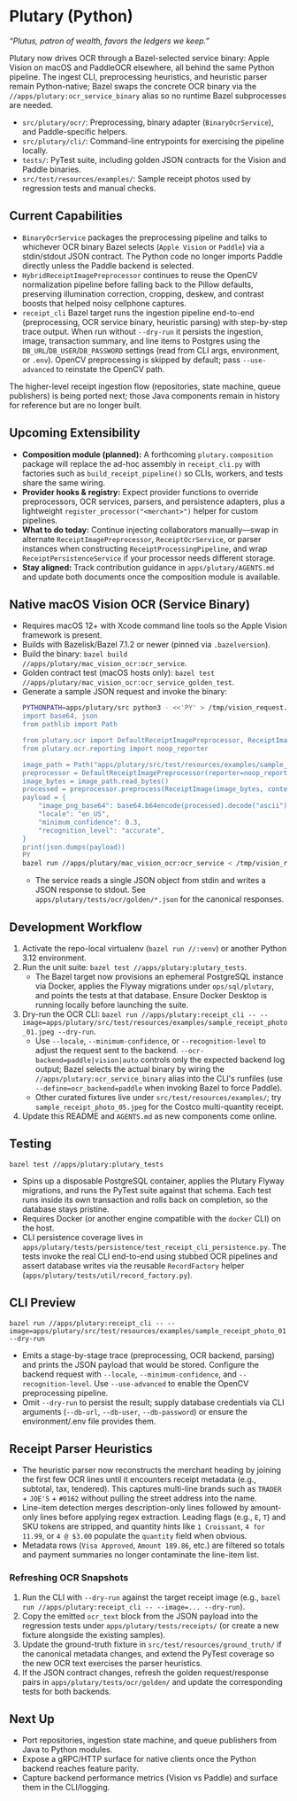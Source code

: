 # Plutary (Python)

*“Plutus, patron of wealth, favors the ledgers we keep.”*

Plutary now drives OCR through a Bazel-selected service binary: Apple Vision on macOS and PaddleOCR
elsewhere, all behind the same Python pipeline. The ingest CLI, preprocessing heuristics, and
heuristic parser remain Python-native; Bazel swaps the concrete OCR binary via the
`//apps/plutary:ocr_service_binary` alias so no runtime Bazel subprocesses are needed.

- `src/plutary/ocr/`: Preprocessing, binary adapter (`BinaryOcrService`), and Paddle-specific helpers.
- `src/plutary/cli/`: Command-line entrypoints for exercising the pipeline locally.
- `tests/`: PyTest suite, including golden JSON contracts for the Vision and Paddle binaries.
- `src/test/resources/examples/`: Sample receipt photos used by regression tests and manual checks.

## Current Capabilities
- `BinaryOcrService` packages the preprocessing pipeline and talks to whichever OCR binary Bazel
  selects (`Apple Vision` or `Paddle`) via a stdin/stdout JSON contract. The Python code no longer
  imports Paddle directly unless the Paddle backend is selected.
- `HybridReceiptImagePreprocessor` continues to reuse the OpenCV normalization pipeline before
  falling back to the Pillow defaults, preserving illumination correction, cropping, deskew, and
  contrast boosts that helped noisy cellphone captures.
- `receipt_cli` Bazel target runs the ingestion pipeline end-to-end (preprocessing, OCR service
  binary, heuristic parsing) with step-by-step trace output. When run without `--dry-run` it persists
  the ingestion, image, transaction summary, and line items to Postgres using the
  `DB_URL`/`DB_USER`/`DB_PASSWORD` settings (read from CLI args, environment, or `.env`). OpenCV
  preprocessing is skipped by default; pass `--use-advanced` to reinstate the OpenCV path.

The higher-level receipt ingestion flow (repositories, state machine, queue publishers) is being
ported next; those Java components remain in history for reference but are no longer built.

## Upcoming Extensibility
- **Composition module (planned):** A forthcoming `plutary.composition` package will replace the ad-hoc assembly in `receipt_cli.py` with factories such as `build_receipt_pipeline()` so CLIs, workers, and tests share the same wiring.
- **Provider hooks & registry:** Expect provider functions to override preprocessors, OCR services, parsers, and persistence adapters, plus a lightweight `register_processor("<merchant>")` helper for custom pipelines.
- **What to do today:** Continue injecting collaborators manually—swap in alternate `ReceiptImagePreprocessor`, `ReceiptOcrService`, or parser instances when constructing `ReceiptProcessingPipeline`, and wrap `ReceiptPersistenceService` if your processor needs different storage.
- **Stay aligned:** Track contribution guidance in `apps/plutary/AGENTS.md` and update both documents once the composition module is available.

## Native macOS Vision OCR (Service Binary)
- Requires macOS 12+ with Xcode command line tools so the Apple Vision framework is present.
- Builds with Bazelisk/Bazel 7.1.2 or newer (pinned via `.bazelversion`).
- Build the binary: `bazel build //apps/plutary/mac_vision_ocr:ocr_service`.
- Golden contract test (macOS hosts only): `bazel test //apps/plutary/mac_vision_ocr:ocr_service_golden_test`.
- Generate a sample JSON request and invoke the binary:
  ```bash
  PYTHONPATH=apps/plutary/src python3 - <<'PY' > /tmp/vision_request.json
  import base64, json
  from pathlib import Path

  from plutary.ocr import DefaultReceiptImagePreprocessor, ReceiptImage
  from plutary.ocr.reporting import noop_reporter

  image_path = Path("apps/plutary/src/test/resources/examples/sample_receipt_photo_01.jpeg")
  preprocessor = DefaultReceiptImagePreprocessor(reporter=noop_reporter)
  image_bytes = image_path.read_bytes()
  processed = preprocessor.preprocess(ReceiptImage(image_bytes, content_type="image/jpeg"))
  payload = {
      "image_png_base64": base64.b64encode(processed).decode("ascii"),
      "locale": "en_US",
      "minimum_confidence": 0.3,
      "recognition_level": "accurate",
  }
  print(json.dumps(payload))
  PY
  bazel run //apps/plutary/mac_vision_ocr:ocr_service < /tmp/vision_request.json
  ```
  - The service reads a single JSON object from stdin and writes a JSON response to stdout. See
    `apps/plutary/tests/ocr/golden/*.json` for the canonical responses.

## Development Workflow
1. Activate the repo-local virtualenv (`bazel run //:venv`) or another Python 3.12 environment.
2. Run the unit suite: `bazel test //apps/plutary:plutary_tests`.
   - The Bazel target now provisions an ephemeral PostgreSQL instance via Docker, applies
     the Flyway migrations under `ops/sql/plutary`, and points the tests at that database.
     Ensure Docker Desktop is running locally before launching the suite.
3. Dry-run the OCR CLI: `bazel run //apps/plutary:receipt_cli -- --image=apps/plutary/src/test/resources/examples/sample_receipt_photo_01.jpeg --dry-run`.
   - Use `--locale`, `--minimum-confidence`, or `--recognition-level` to adjust the request sent to
     the backend. `--ocr-backend=paddle|vision|auto` controls only the expected backend log output;
     Bazel selects the actual binary by wiring the `//apps/plutary:ocr_service_binary` alias into the
     CLI's runfiles (use `--define=ocr_backend=paddle` when invoking Bazel to force Paddle).
   - Other curated fixtures live under `src/test/resources/examples/`; try
     `sample_receipt_photo_05.jpeg` for the Costco multi-quantity receipt.
4. Update this README and `AGENTS.md` as new components come online.

## Testing
```
bazel test //apps/plutary:plutary_tests
```
- Spins up a disposable PostgreSQL container, applies the Plutary Flyway migrations, and runs the
  PyTest suite against that schema. Each test runs inside its own transaction and rolls back on
  completion, so the database stays pristine.
- Requires Docker (or another engine compatible with the `docker` CLI) on the host.
- CLI persistence coverage lives in `apps/plutary/tests/persistence/test_receipt_cli_persistence.py`.
  The tests invoke the real CLI end-to-end using stubbed OCR pipelines and assert database writes
  via the reusable `RecordFactory` helper (`apps/plutary/tests/util/record_factory.py`).

## CLI Preview
```
bazel run //apps/plutary:receipt_cli -- --image=apps/plutary/src/test/resources/examples/sample_receipt_photo_01.jpeg --dry-run
```
- Emits a stage-by-stage trace (preprocessing, OCR backend, parsing) and prints the JSON payload that
  would be stored. Configure the backend request with `--locale`, `--minimum-confidence`, and
  `--recognition-level`. Use `--use-advanced` to enable the OpenCV preprocessing pipeline.
- Omit `--dry-run` to persist the result; supply database credentials via CLI arguments
  (`--db-url`, `--db-user`, `--db-password`) or ensure the environment/.env file provides them.

## Receipt Parser Heuristics
- The heuristic parser now reconstructs the merchant heading by joining the first few OCR lines
  until it encounters receipt metadata (e.g., subtotal, tax, tendered). This captures multi-line
  brands such as `TRADER` + `JOE'S` + `#0162` without pulling the street address into the name.
- Line-item detection merges description-only lines followed by amount-only lines before applying
  regex extraction. Leading flags (e.g., `E`, `T`) and SKU tokens are stripped, and quantity hints
  like `1 Croissant`, `4 for 11.99`, or `4 @ $3.00` populate the `quantity` field when obvious.
- Metadata rows (`Visa Approved`, `Amount 189.86`, etc.) are filtered so totals and payment
  summaries no longer contaminate the line-item list.

### Refreshing OCR Snapshots
1. Run the CLI with `--dry-run` against the target receipt image (e.g.,
   `bazel run //apps/plutary:receipt_cli -- --image=... --dry-run`).
2. Copy the emitted `ocr_text` block from the JSON payload into the regression tests under
   `apps/plutary/tests/receipts/` (or create a new fixture alongside the existing samples).
3. Update the ground-truth fixture in `src/test/resources/ground_truth/` if the canonical metadata
   changes, and extend the PyTest coverage so the new OCR text exercises the parser heuristics.
4. If the JSON contract changes, refresh the golden request/response pairs in
   `apps/plutary/tests/ocr/golden/` and update the corresponding tests for both backends.

## Next Up
- Port repositories, ingestion state machine, and queue publishers from Java to Python modules.
- Expose a gRPC/HTTP surface for native clients once the Python backend reaches feature parity.
- Capture backend performance metrics (Vision vs Paddle) and surface them in the CLI/logging.
